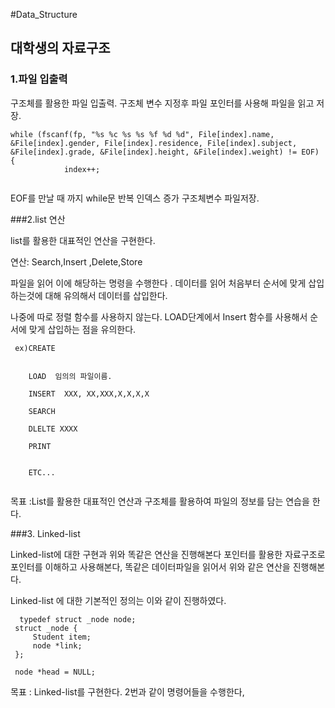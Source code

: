 ﻿#Data_Structure## 대학생의 자료구조 ### 1.파일 입출력구조체를 활용한 파일 입출력.구조체 변수 지정후 파일 포인터를 사용해 파일을 읽고 저장.```while (fscanf(fp, "%s %c %s %s %f %d %d", File[index].name, &File[index].gender, File[index].residence, File[index].subject, &File[index].grade, &File[index].height, &File[index].weight) != EOF) {			index++;```        EOF를 만날 때 까지 while문 반복 인덱스 증가 구조체변수 파일저장.        ###2.list 연산      list를 활용한 대표적인 연산을 구현한다.     연산: Search,Insert ,Delete,Store        파일을 읽어 이에 해당하는 명령을 수행한다 .  데이터를 읽어 처음부터 순서에 맞게 삽입하는것에 대해 유의해서 데이터를 삽입한다.         나중에 따로 정렬 함수를 사용하지 않는다. LOAD단계에서 Insert 함수를 사용해서 순서에 맞게 삽입하는 점을 유의한다.    ```   ex)CREATE            LOAD  임의의 파일이름.        INSERT  XXX, XX,XXX,X,X,X,X        SEARCH        DLELTE XXXX        PRINT             ETC... ```              목표 :List를 활용한 대표적인 연산과 구조체를 활용하여 파일의 정보를 담는 연습을 한다.                ###3. Linked-list       Linked-list에 대한 구현과 위와 똑같은 연산을 진행해본다   포인터를 활용한 자료구조로 포인터를 이해하고 사용해본다,   똑같은 데이터파일을 읽어서 위와 같은 연산을 진행해본다.             Linked-list 에 대한 기본적인 정의는 이와 같이 진행하였다.```  typedef struct _node node; struct _node {	 Student item;	 node *link; }; node *head = NULL;```                  목표 : Linked-list를 구현한다.  2번과 같이 명령어들을 수행한다,